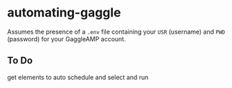 # automating-gaggle

Assumes the presence of a `.env` file containing your `USR` (username) and `PWD` (password) for your GaggleAMP account.

## To Do

get elements to auto schedule and select and run